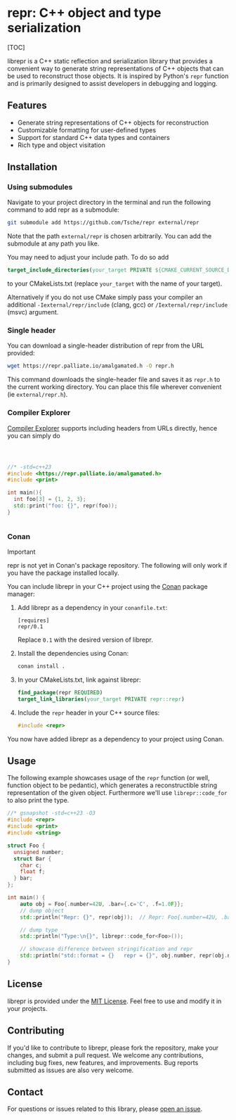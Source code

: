 # repr: C++ object and type serialization

[TOC]

librepr is a C++ static reflection and serialization library that provides a convenient way to generate string representations of C++ objects that can be used to reconstruct those objects. It is inspired by Python's `repr` function and is primarily designed to assist developers in debugging and logging.

## Features

- Generate string representations of C++ objects for reconstruction
- Customizable formatting for user-defined types
- Support for standard C++ data types and containers
- Rich type and object visitation

## Installation

### Using submodules

Navigate to your project directory in the terminal and run the following command to add repr as a submodule:
```bash
git submodule add https://github.com/Tsche/repr external/repr
```
Note that the path `external/repr` is chosen arbitrarily. You can add the submodule at any path you like.

You may need to adjust your include path. To do so add
```cmake
target_include_directories(your_target PRIVATE ${CMAKE_CURRENT_SOURCE_DIR}/external/repr/include)
```
to your CMakeLists.txt (replace `your_target` with the name of your target).

Alternatively if you do not use CMake simply pass your compiler an additional `-Iexternal/repr/include` (clang, gcc) or `/Iexternal/repr/include` (msvc) argument.

### Single header

You can download a single-header distribution of repr from the URL provided:
```bash
wget https://repr.palliate.io/amalgamated.h -O repr.h
```

This command downloads the single-header file and saves it as `repr.h` to the current working directory. You can place this file wherever convenient (ie `external/repr.h`).


### Compiler Explorer

[Compiler Explorer](https://godbolt.org) supports including headers from URLs directly, hence you can simply do
```cpp



//* -std=c++23
#include <https://repr.palliate.io/amalgamated.h>
#include <print>

int main(){
  int foo[3] = {1, 2, 3};
  std::print("foo: {}", repr(foo));
}



```

### Conan

> [!IMPORTANT]
> repr is not yet in Conan's package repository. The following will only work if you have the package installed locally.

You can include librepr in your C++ project using the [Conan](https://conan.io/) package manager:

1. Add librepr as a dependency in your `conanfile.txt`:

   ```
   [requires]
   repr/0.1
   ```

   Replace `0.1` with the desired version of librepr.

2. Install the dependencies using Conan:

   ```bash
   conan install .
   ```

3. In your CMakeLists.txt, link against librepr:

   ```cmake
   find_package(repr REQUIRED)
   target_link_libraries(your_target PRIVATE repr::repr)
   ```

4. Include the `repr` header in your C++ source files:

   ```cpp
   #include <repr>
   ```

You now have added librepr as a dependency to your project using Conan.


## Usage

The following example showcases usage of the `repr` function (or well, function object to be pedantic), which generates a reconstructible string representation of the given object. Furthermore we'll use `librepr::code_for` to also print the type. 

```cpp
//* gsnapshot -std=c++23 -O3
#include <repr>
#include <print>
#include <string>

struct Foo {
  unsigned number;
  struct Bar {
    char c;
    float f;
  } bar;
};

int main() {
    auto obj = Foo{.number=42U, .bar={.c='C', .f=1.0F}};
    // dump object
    std::println("Repr: {}", repr(obj));  // Repr: Foo{.number=42U, .bar={.c='C', .f=1.0F}};

    // dump type
    std::println("Type:\n{}", librepr::code_for<Foo>());

    // showcase difference between stringification and repr
    std::println("std::format = {}   repr = {}", obj.number, repr(obj.number));
}
```

## License

librepr is provided under the [MIT License](LICENSE). Feel free to use and modify it in your projects.


## Contributing

If you'd like to contribute to librepr, please fork the repository, make your changes, and submit a pull request. We welcome any contributions, including bug fixes, new features, and improvements. Bug reports submitted as issues are also very welcome.


## Contact

For questions or issues related to this library, please [open an issue](https://github.com/tsche/repr/issues).
